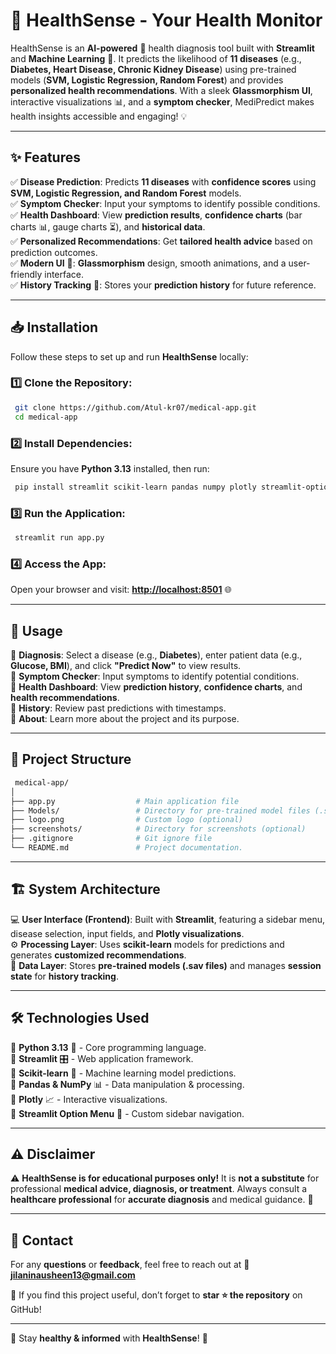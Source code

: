  # 🚀 HealthSense - Your Health Monitor

HealthSense is an **AI-powered** 🧠 health diagnosis tool built with **Streamlit** and **Machine Learning** 🤖. It predicts the likelihood of **11 diseases** (e.g., **Diabetes, Heart Disease, Chronic Kidney Disease**) using pre-trained models (**SVM, Logistic Regression, Random Forest**) and provides **personalized health recommendations**. With a sleek **Glassmorphism UI**, interactive visualizations 📊, and a **symptom checker**, MediPredict makes health insights accessible and engaging! 💡

---

## ✨ Features

✅ **Disease Prediction**: Predicts **11 diseases** with **confidence scores** using **SVM, Logistic Regression, and Random Forest** models.  
✅ **Symptom Checker**: Input your symptoms to identify possible conditions.  
✅ **Health Dashboard**: View **prediction results**, **confidence charts** (bar charts 📊, gauge charts ⏳), and **historical data**.  
✅ **Personalized Recommendations**: Get **tailored health advice** based on prediction outcomes.  
✅ **Modern UI** 🎨: **Glassmorphism** design, smooth animations, and a user-friendly interface.  
✅ **History Tracking** 📜: Stores your **prediction history** for future reference.  

---

## 📥 Installation

Follow these steps to set up and run **HealthSense** locally:

### 1️⃣ Clone the Repository:
```bash
 git clone https://github.com/Atul-kr07/medical-app.git
 cd medical-app
```

### 2️⃣ Install Dependencies:
Ensure you have **Python 3.13** installed, then run:
```bash
 pip install streamlit scikit-learn pandas numpy plotly streamlit-option-menu
```

### 3️⃣ Run the Application:
```bash
 streamlit run app.py
```

### 4️⃣ Access the App:
Open your browser and visit: **[http://localhost:8501](http://localhost:8502)** 🌐

---

## 🎯 Usage

🔹 **Diagnosis**: Select a disease (e.g., **Diabetes**), enter patient data (e.g., **Glucose, BMI**), and click **"Predict Now"** to view results.  
🔹 **Symptom Checker**: Input symptoms to identify potential conditions.  
🔹 **Health Dashboard**: View **prediction history**, **confidence charts**, and **health recommendations**.  
🔹 **History**: Review past predictions with timestamps.  
🔹 **About**: Learn more about the project and its purpose.  

---

## 📁 Project Structure
```bash
 medical-app/
│
├── app.py                  # Main application file
├── Models/                 # Directory for pre-trained model files (.sav)
├── logo.png                # Custom logo (optional)
├── screenshots/            # Directory for screenshots (optional)
├── .gitignore              # Git ignore file
└── README.md               # Project documentation.
```

---

## 🏗️ System Architecture

💻 **User Interface (Frontend)**: Built with **Streamlit**, featuring a sidebar menu, disease selection, input fields, and **Plotly visualizations**.  
⚙️ **Processing Layer**: Uses **scikit-learn** models for predictions and generates **customized recommendations**.  
📂 **Data Layer**: Stores **pre-trained models (.sav files)** and manages **session state** for **history tracking**.  

---

## 🛠️ Technologies Used

🔹 **Python 3.13** 🐍 - Core programming language.  
🔹 **Streamlit** 🎛️ - Web application framework.  
🔹 **Scikit-learn** 🤖 - Machine learning model predictions.  
🔹 **Pandas & NumPy** 📊 - Data manipulation & processing.  
🔹 **Plotly** 📈 - Interactive visualizations.  
🔹 **Streamlit Option Menu** 📂 - Custom sidebar navigation.

---

## ⚠️ Disclaimer

⚠️ **HealthSense is for educational purposes only!** It is **not a substitute** for professional **medical advice, diagnosis, or treatment**. Always consult a **healthcare professional** for **accurate diagnosis** and medical guidance. 🏥

---

## 📩 Contact

For any **questions** or **feedback**, feel free to reach out at 📧 **jilaninausheen13@gmail.com**

🌟 If you find this project useful, don’t forget to **star ⭐ the repository** on GitHub!

---

🚀 Stay **healthy & informed** with **HealthSense**! 💙


 
